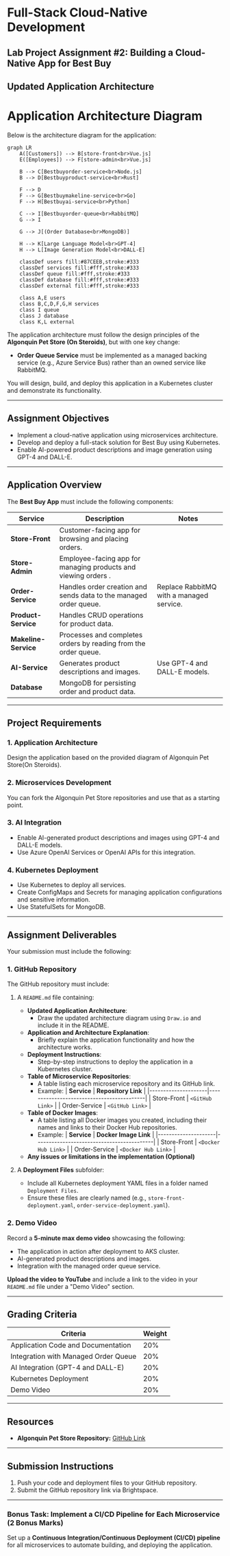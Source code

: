 # Full-Stack Cloud-Native Development  
## Lab Project Assignment #2: Building a Cloud-Native App for Best Buy

## **Updated Application Architecture**  
# Application Architecture Diagram

Below is the architecture diagram for the application:

```mermaid
graph LR
    A([Customers]) --> B[store-front<br>Vue.js]
    E([Employees]) --> F[store-admin<br>Vue.js]
    
    B --> C[Bestbuyorder-service<br>Node.js]
    B --> D[Bestbuyproduct-service<br>Rust]
    
    F --> D
    F --> G[Bestbuymakeline-service<br>Go]
    F --> H[Bestbuyai-service<br>Python]
    
    C --> I[Bestbuyorder-queue<br>RabbitMQ]
    G --> I
    
    G --> J[(Order Database<br>MongoDB)]
    
    H --> K[Large Language Model<br>GPT-4]
    H --> L[Image Generation Model<br>DALL-E]

    classDef users fill:#87CEEB,stroke:#333
    classDef services fill:#fff,stroke:#333
    classDef queue fill:#fff,stroke:#333
    classDef database fill:#fff,stroke:#333
    classDef external fill:#fff,stroke:#333

    class A,E users
    class B,C,D,F,G,H services
    class I queue
    class J database
    class K,L external
```

The application architecture must follow the design principles of the **Algonquin Pet Store (On Steroids)**, but with one key change:  
- **Order Queue Service** must be implemented as a managed backing service (e.g., Azure Service Bus) rather than an owned service like RabbitMQ.  

You will design, build, and deploy this application in a Kubernetes cluster and demonstrate its functionality.

---

## **Assignment Objectives**  
- Implement a cloud-native application using microservices architecture.   
- Develop and deploy a full-stack solution for Best Buy using Kubernetes.  
- Enable AI-powered product descriptions and image generation using GPT-4 and DALL-E.  
---

## **Application Overview**  

The **Best Buy App** must include the following components:  

| Service              | Description                                                                 | Notes                                      |
|----------------------|-----------------------------------------------------------------------------|--------------------------------------------|
| **Store-Front**      | Customer-facing app for browsing and placing orders.              |                                           |
| **Store-Admin**      | Employee-facing app for managing products and viewing orders .     |                                           |
| **Order-Service**    | Handles order creation and sends data to the managed order queue.          | Replace RabbitMQ with a managed service.  |
| **Product-Service**  | Handles CRUD operations for product data.                          |                                           |
| **Makeline-Service** | Processes and completes orders by reading from the order queue.       |                                           |
| **AI-Service**       | Generates product descriptions and images.                       | Use GPT-4 and DALL-E models.              |
| **Database**         | MongoDB for persisting order and product data.                            |                                           |

---

## **Project Requirements**  

### **1. Application Architecture**  
Design the application based on the provided diagram of Algonquin Pet Store(On Steroids).

### **2. Microservices Development**  
You can fork the Algonquin Pet Store repositories and use that as a starting point.

### **3. AI Integration**  
- Enable AI-generated product descriptions and images using GPT-4 and DALL-E models.  
- Use Azure OpenAI Services or OpenAI APIs for this integration.  

### **4. Kubernetes Deployment**  
- Use Kubernetes to deploy all services.  
- Create ConfigMaps and Secrets for managing application configurations and sensitive information.  
- Use StatefulSets for MongoDB.  
---

## **Assignment Deliverables**  

Your submission must include the following:

### **1. GitHub Repository**
The GitHub repository must include:  
1. A `README.md` file containing:  
   - **Updated Application Architecture**:  
     - Draw the updated architecture diagram using `Draw.io` and include it in the README.  
   - **Application and Architecture Explanation**:  
     - Briefly explain the application functionality and how the architecture works.  
   - **Deployment Instructions**:  
     - Step-by-step instructions to deploy the application in a Kubernetes cluster.  
   - **Table of Microservice Repositories**:  
     - A table listing each microservice repository and its GitHub link.  
     - Example:
       | **Service**         | **Repository Link**                       |
       |---------------------|-------------------------------------------|
       | Store-Front         | `<GitHub Link>`                           |
       | Order-Service       | `<GitHub Link>`                           |
   - **Table of Docker Images**:  
     - A table listing all Docker images you created, including their names and links to their Docker Hub repositories.  
     - Example:
       | **Service**         | **Docker Image Link**                     |
       |---------------------|-------------------------------------------|
       | Store-Front         | `<Docker Hub Link>`                       |
       | Order-Service       | `<Docker Hub Link>`                       |
    - **Any issues or limitations in the implementation (Optional)**

2. A **Deployment Files** subfolder:  
   - Include all Kubernetes deployment YAML files in a folder named `Deployment Files`.  
   - Ensure these files are clearly named (e.g., `store-front-deployment.yaml`, `order-service-deployment.yaml`).   

### **2. Demo Video**  
Record a **5-minute max demo video** showcasing the following:  
- The application in action after deployment to AKS cluster.  
- AI-generated product descriptions and images.  
- Integration with the managed order queue service.  

**Upload the video to YouTube** and include a link to the video in your `README.md` file under a "Demo Video" section.  

---

## **Grading Criteria**  

| **Criteria**                           | **Weight** |
|----------------------------------------|------------|
| Application Code and Documentation     | 20%        |
| Integration with Managed Order Queue   | 20%        |
| AI Integration (GPT-4 and DALL-E)      | 20%        |
| Kubernetes Deployment                  | 20%        |
| Demo Video                             | 20%        |

---

## **Resources**  
- **Algonquin Pet Store Repository:** [GitHub Link](https://github.com/ramymohamed10/algonquin-pet-store-on-steroids)  
---

## **Submission Instructions**  
1. Push your code and deployment files to your GitHub repository.  
2. Submit the GitHub repository link via Brightspace.  

--- 

### **Bonus Task: Implement a CI/CD Pipeline for Each Microservice (2 Bonus Marks)**  
Set up a **Continuous Integration/Continuous Deployment (CI/CD) pipeline** for all microservices to automate building, and deploying the application.


